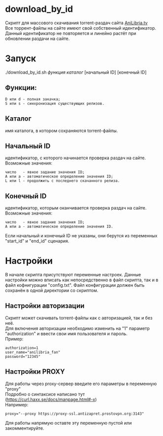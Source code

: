 # download_by_id
Скрипт для массового скачивания torrent-раздач сайта [AniLibria.tv](https://www.anilibria.tv)  
Все торрент-файлы на сайте имеют свой собственный идентификатор. Данный идентификатор не повторяется и линейно растёт при обновлении раздачи на сайте.    

# Запуск
./download_by_id.sh _функция_ _каталог_ \[начальный ID\] \[конечный ID\]  

## Функции:  

	D или d - полная закачка;
	S или s - синхронизация существующих релизов.

## Каталог
имя каталога, в котором сохраняются torrent-файлы.  

## Начальный ID 
идентификатор, с которого начинается проверка раздач на сайте. 
Возможные значения:  

	число   - явное задание значения ID;
	A или a - автоматическое определение значения ID;
	L или l - продолжить с последнего скачанного релиза.

## Конечный ID
идентификатор, которым оканчивается проверка раздач на сайте. 
Возможные значения: 

	число   - явное задание значения ID;
	A или a - автоматическое определение значения ID.
		
Если начальный и конечный ID не указаны, они берутся из переменных "start_id" и "end_id" сценария.

# Настройки
В начале скрипта присутствуют переменные настроек. Данные настройки можно вписать как непосредственно в файл скрипта, так и в файл кофнигурации "config.txt". Файл конфигурации должен быть сохранён в одной директории со скриптом.

## Настройки авторизации
Скрипт может скачивать torrent-файлы как с авторизацией, так и без неё.  
Для включения авторизации необходимо изменить на "1" параметр "authorization" и ввести свои имя пользователя и пароль.  
Пример:

	authorization=1
	user_name="anilibria_fan"
	password="12345"

## Настройки PROXY
Для работы через proxy-сервер введите его параметры в переменную "proxy"  
Подробно о синтаксисе написано тут (https://curl.haxx.se/docs/manpage.html#-x)  
Например:  

	proxy="--proxy https://proxy-ssl.antizapret.prostovpn.org:3143"
	
Для работы напрямую оставте эту переменную пустой или закомментируйте.
